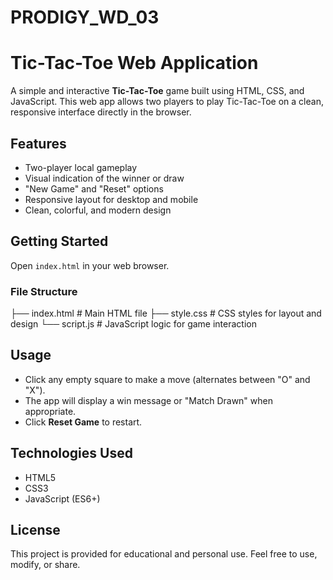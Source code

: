 # PRODIGY_WD_03

# Tic-Tac-Toe Web Application

A simple and interactive **Tic-Tac-Toe** game built using HTML, CSS, and JavaScript. This web app allows two players to play Tic-Tac-Toe on a clean, responsive interface directly in the browser.

## Features

- Two-player local gameplay
- Visual indication of the winner or draw
- "New Game" and "Reset" options
- Responsive layout for desktop and mobile
- Clean, colorful, and modern design

## Getting Started

 Open `index.html` in your web browser.

### File Structure

├── index.html # Main HTML file
├── style.css # CSS styles for layout and design
└── script.js # JavaScript logic for game interaction

## Usage

- Click any empty square to make a move (alternates between "O" and "X").
- The app will display a win message or "Match Drawn" when appropriate.
- Click **Reset Game** to restart.

## Technologies Used

- HTML5
- CSS3
- JavaScript (ES6+)

## License

This project is provided for educational and personal use. Feel free to use, modify, or share.
